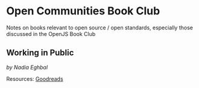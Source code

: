 # Open Communities Book Club

Notes on books relevant to open source / open standards, especially those discussed in the OpenJS Book Club

## Working in Public
*by Nadia Eghbal*

Resources:
[Goodreads](https://www.goodreads.com/book/show/54140556-working-in-public)

